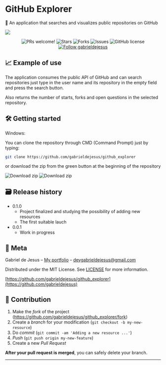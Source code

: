# GitHub Explorer

🐙 An application that searches and visualizes public repositories on GitHub

![](web-preview.gif)

<p align="center">
  <img alt="PRs welcome!" src="https://img.shields.io/static/v1?label=PRs&message=WELCOME&style=for-the-badge&color=00D459&labelColor=222222" />
     
   <img alt="Stars" src="https://img.shields.io/github/stars/gabrieldejesus/github_explorer?color=00D459&label=STARS&logo=3C424B&logoColor=3C424B&style=for-the-badge&labelColor=222222" />

   <img alt="Forks" src="https://img.shields.io/github/forks/gabrieldejesus/github_explorer?color=00D459&label=FORKS&logo=3C424B&logoColor=3C424B&style=for-the-badge&labelColor=222222" />

   <img alt="Issues" src="https://img.shields.io/github/issues/gabrieldejesus/github_explorer?color=00D459&label=ISSUES&logo=3C424B&logoColor=3C424B&style=for-the-badge&labelColor=222222" />

   <img alt="GitHub license" src="https://img.shields.io/github/license/gabrieldejesus/github_explorer?color=00D459&label=LICENSE&logo=3C424B&logoColor=3C424B&style=for-the-badge&labelColor=222222" />

  <a href="https://github.com/gabrieldejesus">
    <img alt="Follow gabrieldejesus" src="https://img.shields.io/static/v1?label=Follow&message=gabrieldejesus&style=for-the-badge&color=00D459&labelColor=222222" />
  </a>
</p>

## 📈 Example of use

The application consumes the public API of GitHub and can search repositories just type in the user name and its repository in the empty field and press the search button.

Also returns the number of starts, forks and open questions in the selected repository.

## 🛠 Getting started

Windows:

You can clone the repository through CMD (Command Prompt) just by typing:

```sh
git clone https://github.com/gabrieldejesus/github_explorer
```

or download the zip from the green button at the beginning of the repository

<img src="https://i.ibb.co/3mLnKMH/clone.png" alt="Download zip" border="0">

<img src="https://i.ibb.co/3M5CXKm/clone-zip.png" alt="Download zip" border="0">

## 🗃 Release history

- 0.1.0
  - Project finalized and studying the possibility of adding new resources
  - The first suitable lauch
- 0.0.1
  - Work in progress

## 📝 Meta

Gabriel de Jesus – [My portfolio](https://gabrieldesenvolvedor.com) – devgabrieldejesus@gmail.com

Distributed under the MIT License. See [LICENSE](LICENSE) for more information.

[https://github.com/gabrieldejesus/github_explorer](https://github.com/gabrieldejesus)

## 🚀 Contribution

1. Make the _fork_ of the project (<https://github.com/gabrieldejesus/github_explorer/fork>)
2. Create a _branch_ for your modification (`git checkout -b my-new-resource`)
3. Do _commit_ (`git commit -am 'Adding a new resource ...'`)
4. _Push_ (`git push origin my-new-feature`)
5. Create a new _Pull Request_

**After your pull request is merged**, you can safely delete your branch.

---
